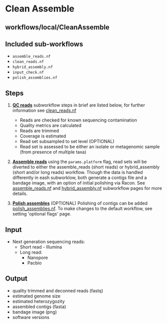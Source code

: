 # Clean Assemble
## workflows/local/CleanAssemble

## Included sub-workflows

- `assemble_reads.nf`
- `clean_reads.nf`
- `hybrid_assembly.nf`
- `input_check.nf`
- `polish_assemblies.nf`


## Steps
1. **[QC reads](/subworkflows/clean_reads)** subworkflow steps in brief are listed below, for further information see [clean_reads.nf](https://github.com/phac-nml/mikrokondo/blob/main/subworkflows/local/clean_reads.nf)
	- Reads are checked for known sequencing contamination
	- Quality metrics are calculated
	- Reads are trimmed
	- Coverage is estimated
	- Read set subsampled to set level (OPTIONAL)
	- Read set is assessed to be either an isolate or metagenomic sample (from presence of multiple taxa)

2. **[Assemble reads](/subworkflows/assemble_reads)** using the `params.platform` flag, read sets will be diverted to either the assemble_reads (short reads) or hybrid_assembly (short and/or long reads) workflow. Though the data is handled differently in eash subworklow, both generate a contigs file and a bandage image, with an option of initial polishing via Racon. See [assemble_reads.nf](https://github.com/phac-nml/mikrokondo/blob/main/subworkflows/local/assemble_reads.nf) and [hybrid_assembly.nf](https://github.com/phac-nml/mikrokondo/blob/main/subworkflows/local/hybrid_assembly.nf) subworkflow pages for more details.

3. **[Polish assembles](/subworkflows/polish_assemblies)** (OPTIONAL) Polishing of contigs can be added [polish_assemblies.nf](https://github.com/phac-nml/mikrokondo/blob/main/subworkflows/local/polish_assemblies.nf). To make changes to the default workflow, see setting 'optional flags' page.

## Input
- Next generation sequencing reads:
	+ Short read - Illumina
	+ Long read:
		* Nanopore
		* Pacbio

## Output
- quality trimmed and deconned reads (fastq)
- estimated genome size
- estimated heterozygozity
- assembled contigs (fasta)
- bandage image (png)
- software versions
